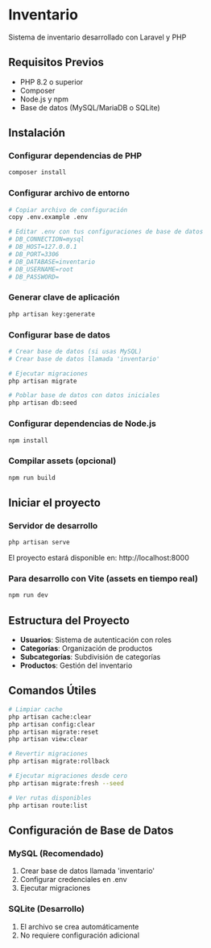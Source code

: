 # Inventario
Sistema de inventario desarrollado con Laravel y PHP

## Requisitos Previos

- PHP 8.2 o superior
- Composer
- Node.js y npm
- Base de datos (MySQL/MariaDB o SQLite)

## Instalación

### Configurar dependencias de PHP
```bash
composer install
```

### Configurar archivo de entorno
```bash
# Copiar archivo de configuración
copy .env.example .env

# Editar .env con tus configuraciones de base de datos
# DB_CONNECTION=mysql
# DB_HOST=127.0.0.1
# DB_PORT=3306
# DB_DATABASE=inventario
# DB_USERNAME=root
# DB_PASSWORD=
```

### Generar clave de aplicación
```bash
php artisan key:generate
```

### Configurar base de datos
```bash
# Crear base de datos (si usas MySQL)
# Crear base de datos llamada 'inventario'

# Ejecutar migraciones
php artisan migrate

# Poblar base de datos con datos iniciales
php artisan db:seed
```

### Configurar dependencias de Node.js
```bash
npm install
```

### Compilar assets (opcional)
```bash
npm run build
```

## Iniciar el proyecto

### Servidor de desarrollo
```bash
php artisan serve
```

El proyecto estará disponible en: http://localhost:8000

### Para desarrollo con Vite (assets en tiempo real)
```bash
npm run dev
```

## Estructura del Proyecto

- **Usuarios**: Sistema de autenticación con roles
- **Categorías**: Organización de productos
- **Subcategorías**: Subdivisión de categorías
- **Productos**: Gestión del inventario

## Comandos Útiles

```bash
# Limpiar cache
php artisan cache:clear
php artisan config:clear
php artisan migrate:reset
php artisan view:clear

# Revertir migraciones
php artisan migrate:rollback

# Ejecutar migraciones desde cero
php artisan migrate:fresh --seed

# Ver rutas disponibles
php artisan route:list
```

## Configuración de Base de Datos

### MySQL (Recomendado)
1. Crear base de datos llamada 'inventario'
2. Configurar credenciales en .env
3. Ejecutar migraciones

### SQLite (Desarrollo)
1. El archivo se crea automáticamente
2. No requiere configuración adicional 